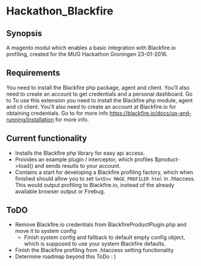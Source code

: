 # Hackathon_Blackfire

## Synopsis
A magento modul which enables a basic integration with Blackfire.io profiling, created for the MUG Hackathon Groningen 23-01-2016.

## Requirements
You need to install the Blackfire php package, agent and client. You'll also need to create an account to get credentials and a personal dashboard. Go to To use this extension you need to install the Blackfire php module, agent and cli client. You'll also need to create an account at Blackfire.io for obtaining credentials. Go to for more info https://blackfire.io/docs/up-and-running/installation for more info.

## Current functionality
* Installs the Blackfire php library for easy api access.
* Provides an example plugin / interceptor, which profiles $product->load() and sends results to your account.
* Contains a start for developing a Blackfire profiling factory, which when finished should allow you to set  ```SetEnv MAGE_PROFILER html``` in .htaccess. This would output profiling to Blackfire.io, instead of the already available browser output or Firebug.

## ToDO
* Remove Blackfire.io credentials from BlackfireProductPlugin.php and move it to system config
  * Finish system config and fallback to default empty config object, which is supposed to use your system Blackfire defaults.
* Finish the Blackfire profiling from .htaccess setting functionality
* Determine roadmap beyond this ToDo : )